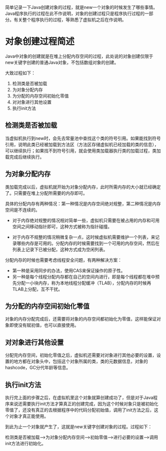 简单记录一下Java创建对象的过程，就是new一个对象的时候发生了哪些事情。Java程序执行的过程在此不作说明，对象的创建过程只是程序执行过程的一部分。有关整个程序执行的过程，等熟悉了虚拟机之后在作说明。

# 对象创建过程简述
Java中对象的创建就是在堆上分配内存空间的过程，此处说的对象创建仅限于new关键字创建的普通Java对象，不包括数组对象的创建。

大致过程如下：

1. 检测类是否被加载
2. 为对象分配内存
3. 为分配的内存空间初始化零值
4. 对对象进行其他设置
5. 执行init方法

## 检测类是否被加载
当虚拟机执行到new时，会先去常量池中查找这个类的符号引用。如果能找到符号引用，说明此类已经被加载到方法区（方法区存储虚拟机已经加载的类的信息），可以继续执行；如果找不到符号引用，就会使用类加载器执行类的加载过程，类加载完成后继续执行。

## 为对象分配内存
类加载完成以后，虚拟机就开始为对象分配内存，此时所需内存的大小就已经确定了。只需要在堆上分配所需要的内存即可。

具体的分配内存有两种情况：第一种情况是内存空间绝对规整，第二种情况是内存空间是不连续的。

* 对于内存绝对规整的情况相对简单一些，虚拟机只需要在被占用的内存和可用空间之间移动指针即可，这种方式被称为指针碰撞。

* 对于内存不规整的情况稍微复杂一点，这时候虚拟机需要维护一个列表，来记录哪些内存是可用的。分配内存的时候需要找到一个可用的内存空间，然后在列表上记录下已被分配，这种方式成为空闲列表。

分配内存的时候也需要考虑线程安全问题，有两种解决方案：

* 第一种是采用同步的办法，使用CAS来保证操作的原子性。
* 另一种是每个线程分配内存都在自己的空间内进行，即是每个线程都在堆中预先分配一小块内存，称为本地线程分配缓冲（TLAB），分配内存的时候再TLAB上分配，互不干扰。

## 为分配的内存空间初始化零值
对象的内存分配完成后，还需要将对象的内存空间都初始化为零值，这样能保证对象即使没有赋初值，也可以直接使用。

## 对对象进行其他设置
分配完内存空间，初始化零值之后，虚拟机还需要对对象进行其他必要的设置，设置的地方都在对象头中，包括这个对象所属的类，类的元数据信息，对象的hashcode，GC分代年龄等信息。

## 执行init方法
执行完上面的步骤之后，在虚拟机里这个对象就算创建成功了，但是对于Java程序来说还需要执行init方法才算真正的创建完成，因为这个时候对象只是被初始化零值了，还没有真正的去根据程序中的代码分配初始值，调用了init方法之后，这个对象才真正能使用。

到此为止一个对象就产生了，这就是new关键字创建对象的过程。过程如下：

检测类是否被加载-->为对象分配内存空间-->初始零值-->进行必要的设置-->调用init方法进行初始化。
